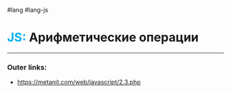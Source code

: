 #lang #lang-js
# <font color="#00b0f0">JS:</font> Арифметические операции
---
### Outer links:
- https://metanit.com/web/javascript/2.3.php
